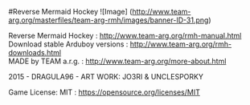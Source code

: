 #Reverse Mermaid Hockey
![Image]
(http://www.team-arg.org/masterfiles/team-arg-rmh/images/banner-ID-31.png)

Reverse Mermaid Hockey : http://www.team-arg.org/rmh-manual.html  
Download stable Arduboy versions :  http://www.team-arg.org/rmh-downloads.html  
MADE by TEAM a.r.g. : http://www.team-arg.org/more-about.html

2015 - DRAGULA96 - ART WORK: JO3RI & UNCLESPORKY

Game License: MIT : https://opensource.org/licenses/MIT
